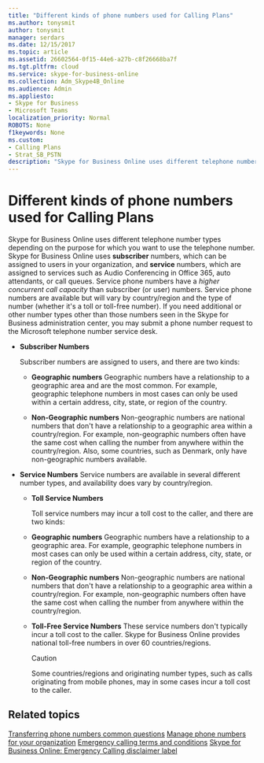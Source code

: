 ```yaml
---
title: "Different kinds of phone numbers used for Calling Plans"
ms.author: tonysmit
author: tonysmit
manager: serdars
ms.date: 12/15/2017
ms.topic: article
ms.assetid: 26602564-0f15-44e6-a27b-c8f26668ba7f
ms.tgt.pltfrm: cloud
ms.service: skype-for-business-online
ms.collection: Adm_Skype4B_Online
ms.audience: Admin
ms.appliesto: 
- Skype for Business
- Microsoft Teams
localization_priority: Normal
ROBOTS: None
f1keywords: None
ms.custom:
- Calling Plans
- Strat_SB_PSTN
description: "Skype for Business Online uses different telephone number types depending on the purpose for which you want to use the telephone number."
---
```


# Different kinds of phone numbers used for Calling Plans

Skype for Business Online uses different telephone number types depending on the purpose for which you want to use the telephone number. Skype for Business Online uses **subscriber** numbers, which can be assigned to users in your organization, and **service** numbers, which are assigned to services such as Audio Conferencing in Office 365, auto attendants, or call queues. Service phone numbers have a *higher concurrent call capacity*  than subscriber (or user) numbers. Service phone numbers are available but will vary by country/region and the type of number (whether it's a toll or toll-free number). If you need additional or other number types other than those numbers seen in the Skype for Business administration center, you may submit a phone number request to the Microsoft telephone number service desk.
  
- **Subscriber Numbers**
    
    Subscriber numbers are assigned to users, and there are two kinds:
    
  - **Geographic numbers** Geographic numbers have a relationship to a geographic area and are the most common. For example, geographic telephone numbers in most cases can only be used within a certain address, city, state, or region of the country.
    
  - **﻿Non-Geographic numbers** Non-geographic numbers are national numbers that don't have a relationship to a geographic area within a country/region. For example, non-geographic numbers often have the same cost when calling the number from anywhere within the country/region﻿. Also, some countries, such as Denmark, only have non-geographic numbers available.
    
- **Service Numbers** Service numbers are available in several different number types, and availability does vary by country/region.
    
  - **Toll Service Numbers**
    
    Toll service numbers may incur a toll cost to the caller, and there are two kinds:
    
  - **Geographic numbers** Geographic numbers have a relationship to a geographic area. For example, geographic telephone numbers in most cases can only be used within a certain address, city, state, or region of the country.
    
  - **Non-Geographic numbers** Non-geographic numbers are national numbers that don't have a relationship to a geographic area within a country/region. For example, non-geographic numbers often have the same cost when calling the number from anywhere within the country/region.
    
  - **﻿Toll-Free Service Numbers** These service numbers don't typically incur a toll cost to the caller. Skype for Business Online provides national toll-free numbers in over 60 countries/regions.
    
    > [!CAUTION]
    > Some countries/regions and originating number types, such as calls originating from mobile phones, may in some cases incur a toll cost to the caller. 
  

## Related topics
[Transferring phone numbers common questions](transferring-phone-numbers-common-questions.md)
[Manage phone numbers for your organization](manage-phone-numbers-for-your-organization.md)
[Emergency calling terms and conditions](emergency-calling-terms-and-conditions.md)
[Skype for Business Online: Emergency Calling disclaimer label](https://go.microsoft.com/fwlink/?LinkID=692099)


